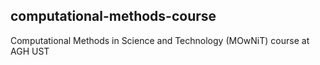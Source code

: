## computational-methods-course
Computational Methods in Science and Technology (MOwNiT) course at AGH UST
